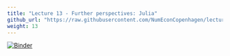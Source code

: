 ```yaml
---
title: "Lecture 13 - Further perspectives: Julia"
github_url: "https://raw.githubusercontent.com/NumEconCopenhagen/lectures-2019/master/13/SMD.ipynb"
weight: 13
---
```

[![Binder](https://mybinder.org/badge_logo.svg)](https://mybinder.org/v2/gh/NumEconCopenhagen/lectures-2019/master?urlpath=lab/tree/13/SMD_Julia.ipynb)